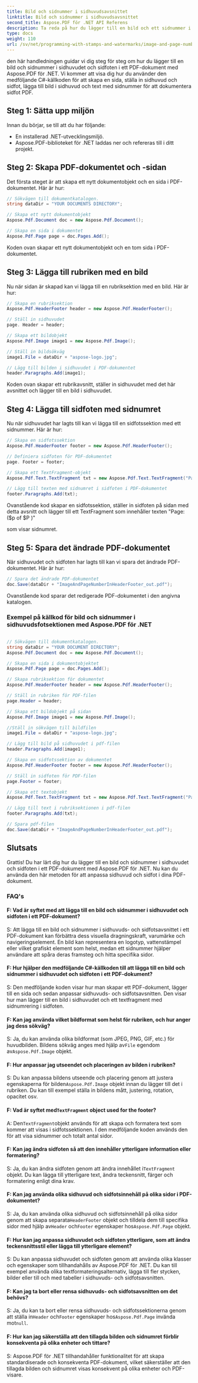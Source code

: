 ```yaml
---
title: Bild och sidnummer i sidhuvudsavsnittet
linktitle: Bild och sidnummer i sidhuvudsavsnittet
second_title: Aspose.PDF för .NET API Referens
description: Ta reda på hur du lägger till en bild och ett sidnummer i sidhuvudet och sidfoten i ett PDF-dokument med Aspose.
type: docs
weight: 110
url: /sv/net/programming-with-stamps-and-watermarks/image-and-page-number-in-header-footer-section/
---
```

den här handledningen guidar vi dig steg för steg om hur du lägger till en bild och sidnummer i sidhuvudet och sidfoten i ett PDF-dokument med Aspose.PDF för .NET. Vi kommer att visa dig hur du använder den medföljande C#-källkoden för att skapa en sida, ställa in sidhuvud och sidfot, lägga till bild i sidhuvud och text med sidnummer för att dokumentera sidfot PDF.

## Steg 1: Sätta upp miljön

Innan du börjar, se till att du har följande:

- En installerad .NET-utvecklingsmiljö.
- Aspose.PDF-biblioteket för .NET laddas ner och refereras till i ditt projekt.

## Steg 2: Skapa PDF-dokumentet och -sidan

Det första steget är att skapa ett nytt dokumentobjekt och en sida i PDF-dokumentet. Här är hur:

```csharp
// Sökvägen till dokumentkatalogen.
string dataDir = "YOUR DOCUMENTS DIRECTORY";

// Skapa ett nytt dokumentobjekt
Aspose.Pdf.Document doc = new Aspose.Pdf.Document();

// Skapa en sida i dokumentet
Aspose.Pdf.Page page = doc.Pages.Add();
```

Koden ovan skapar ett nytt dokumentobjekt och en tom sida i PDF-dokumentet.

## Steg 3: Lägga till rubriken med en bild

Nu när sidan är skapad kan vi lägga till en rubriksektion med en bild. Här är hur:

```csharp
// Skapa en rubriksektion
Aspose.Pdf.HeaderFooter header = new Aspose.Pdf.HeaderFooter();

// Ställ in sidhuvudet
page. Header = header;

// Skapa ett bildobjekt
Aspose.Pdf.Image image1 = new Aspose.Pdf.Image();

// Ställ in bildsökväg
image1.File = dataDir + "aspose-logo.jpg";

// Lägg till bilden i sidhuvudet i PDF-dokumentet
header.Paragraphs.Add(image1);
```

Koden ovan skapar ett rubrikavsnitt, ställer in sidhuvudet med det här avsnittet och lägger till en bild i sidhuvudet.

## Steg 4: Lägga till sidfoten med sidnumret

Nu när sidhuvudet har lagts till kan vi lägga till en sidfotssektion med ett sidnummer. Här är hur:

```csharp
// Skapa en sidfotssektion
Aspose.Pdf.HeaderFooter footer = new Aspose.Pdf.HeaderFooter();

// Definiera sidfoten för PDF-dokumentet
page. Footer = footer;

// Skapa ett TextFragment-objekt
Aspose.Pdf.Text.TextFragment txt = new Aspose.Pdf.Text.TextFragment("Page: ($p of $P)");

// Lägg till texten med sidnumret i sidfoten i PDF-dokumentet
footer.Paragraphs.Add(txt);
```

Ovanstående kod skapar en sidfotssektion, ställer in sidfoten på sidan med detta avsnitt och lägger till ett TextFragment som innehåller texten "Page: ($p of $P )"

  som visar sidnumret.

## Steg 5: Spara det ändrade PDF-dokumentet

När sidhuvudet och sidfoten har lagts till kan vi spara det ändrade PDF-dokumentet. Här är hur:

```csharp
// Spara det ändrade PDF-dokumentet
doc.Save(dataDir + "ImageAndPageNumberInHeaderFooter_out.pdf");
```

Ovanstående kod sparar det redigerade PDF-dokumentet i den angivna katalogen.

### Exempel på källkod för bild och sidnummer i sidhuvudsfotsektionen med Aspose.PDF för .NET 
```csharp

// Sökvägen till dokumentkatalogen.
string dataDir = "YOUR DOCUMENT DIRECTORY";
Aspose.Pdf.Document doc = new Aspose.Pdf.Document();

// Skapa en sida i dokumentobjektet
Aspose.Pdf.Page page = doc.Pages.Add();

// Skapa rubriksektion för dokumentet
Aspose.Pdf.HeaderFooter header = new Aspose.Pdf.HeaderFooter();

// Ställ in rubriken för PDF-filen
page.Header = header;

// Skapa ett bildobjekt på sidan
Aspose.Pdf.Image image1 = new Aspose.Pdf.Image();

//Ställ in sökvägen till bildfilen
image1.File = dataDir + "aspose-logo.jpg";

// Lägg till bild på sidhuvudet i pdf-filen
header.Paragraphs.Add(image1);

// Skapa en sidfotssektion av dokumentet
Aspose.Pdf.HeaderFooter footer = new Aspose.Pdf.HeaderFooter();

// Ställ in sidfoten för PDF-filen
page.Footer = footer;

// Skapa ett textobjekt
Aspose.Pdf.Text.TextFragment txt = new Aspose.Pdf.Text.TextFragment("Page: ($p of $P ) ");

// Lägg till text i rubriksektionen i pdf-filen
footer.Paragraphs.Add(txt);

// Spara pdf-filen
doc.Save(dataDir + "ImageAndPageNumberInHeaderFooter_out.pdf");

```

## Slutsats

Grattis! Du har lärt dig hur du lägger till en bild och sidnummer i sidhuvudet och sidfoten i ett PDF-dokument med Aspose.PDF för .NET. Nu kan du använda den här metoden för att anpassa sidhuvud och sidfot i dina PDF-dokument.

### FAQ's

#### F: Vad är syftet med att lägga till en bild och sidnummer i sidhuvudet och sidfoten i ett PDF-dokument?

S: Att lägga till en bild och sidnummer i sidhuvuds- och sidfotsavsnittet i ett PDF-dokument kan förbättra dess visuella dragningskraft, varumärke och navigeringselement. En bild kan representera en logotyp, vattenstämpel eller vilket grafiskt element som helst, medan ett sidnummer hjälper användare att spåra deras framsteg och hitta specifika sidor.

#### F: Hur hjälper den medföljande C#-källkoden till att lägga till en bild och sidnummer i sidhuvudet och sidfoten i ett PDF-dokument?

S: Den medföljande koden visar hur man skapar ett PDF-dokument, lägger till en sida och sedan anpassar sidhuvuds- och sidfotsavsnitten. Den visar hur man lägger till en bild i sidhuvudet och ett textfragment med sidnumrering i sidfoten.

#### F: Kan jag använda vilket bildformat som helst för rubriken, och hur anger jag dess sökväg?

 S: Ja, du kan använda olika bildformat (som JPEG, PNG, GIF, etc.) för huvudbilden. Bildens sökväg anges med hjälp av`File` egendom av`Aspose.Pdf.Image` objekt.

#### F: Hur anpassar jag utseendet och placeringen av bilden i rubriken?

 S: Du kan anpassa bildens utseende och placering genom att justera egenskaperna för bilden`Aspose.Pdf.Image` objekt innan du lägger till det i rubriken. Du kan till exempel ställa in bildens mått, justering, rotation, opacitet osv.

####  F: Vad är syftet med`TextFragment` object used for the footer?

 A: Den`TextFragment`objekt används för att skapa och formatera text som kommer att visas i sidfotssektionen. I den medföljande koden används den för att visa sidnummer och totalt antal sidor.

#### F: Kan jag ändra sidfoten så att den innehåller ytterligare information eller formatering?

 S: Ja, du kan ändra sidfoten genom att ändra innehållet i`TextFragment` objekt. Du kan lägga till ytterligare text, ändra teckensnitt, färger och formatering enligt dina krav.

#### F: Kan jag använda olika sidhuvud och sidfotsinnehåll på olika sidor i PDF-dokumentet?

 S: Ja, du kan använda olika sidhuvud och sidfotsinnehåll på olika sidor genom att skapa separata`HeaderFooter` objekt och tilldela dem till specifika sidor med hjälp av`Header` och`Footer` egenskaper hos`Aspose.Pdf.Page` objekt.

#### F: Hur kan jag anpassa sidhuvudet och sidfoten ytterligare, som att ändra teckensnittsstil eller lägga till ytterligare element?

S: Du kan anpassa sidhuvudet och sidfoten genom att använda olika klasser och egenskaper som tillhandahålls av Aspose.PDF för .NET. Du kan till exempel använda olika textformateringsalternativ, lägga till fler stycken, bilder eller till och med tabeller i sidhuvuds- och sidfotsavsnitten.

#### F: Kan jag ta bort eller rensa sidhuvuds- och sidfotsavsnitten om det behövs?

 S: Ja, du kan ta bort eller rensa sidhuvuds- och sidfotssektionerna genom att ställa in`Header` och`Footer` egenskaper hos`Aspose.Pdf.Page` invända mot`null`.

#### F: Hur kan jag säkerställa att den tillagda bilden och sidnumret förblir konsekventa på olika enheter och tittare?

S: Aspose.PDF för .NET tillhandahåller funktionalitet för att skapa standardiserade och konsekventa PDF-dokument, vilket säkerställer att den tillagda bilden och sidnumret visas konsekvent på olika enheter och PDF-visare.